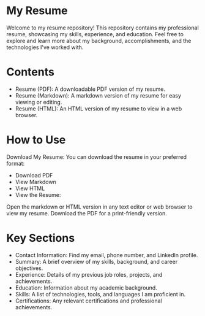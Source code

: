 # My Resume
Welcome to my resume repository! This repository contains my professional resume, showcasing my skills, experience, and education. 
Feel free to explore and learn more about my background, accomplishments, and the technologies I've worked with.

# Contents
* Resume (PDF): A downloadable PDF version of my resume.
* Resume (Markdown): A markdown version of my resume for easy viewing or editing.
* Resume (HTML): An HTML version of my resume to view in a web browser.

# How to Use
Download My Resume: You can download the resume in your preferred format:

* Download PDF
* View Markdown
* View HTML
* View the Resume:
  
Open the markdown or HTML version in any text editor or web browser to view my resume.
Download the PDF for a print-friendly version.

# Key Sections
* Contact Information: Find my email, phone number, and LinkedIn profile.
* Summary: A brief overview of my skills, background, and career objectives.
* Experience: Details of my previous job roles, projects, and achievements.
* Education: Information about my academic background.
* Skills: A list of technologies, tools, and languages I am proficient in.
* Certifications: Any relevant certifications and professional achievements.

